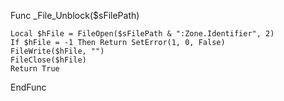 Func _File_Unblock($sFilePath)

    Local $hFile = FileOpen($sFilePath & ":Zone.Identifier", 2)
    If $hFile = -1 Then Return SetError(1, 0, False)
    FileWrite($hFile, "")
    FileClose($hFile)
    Return True

EndFunc
